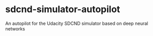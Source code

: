 # sdcnd-simulator-autopilot
An autopilot for the Udacity SDCND simulator based on deep neural networks
